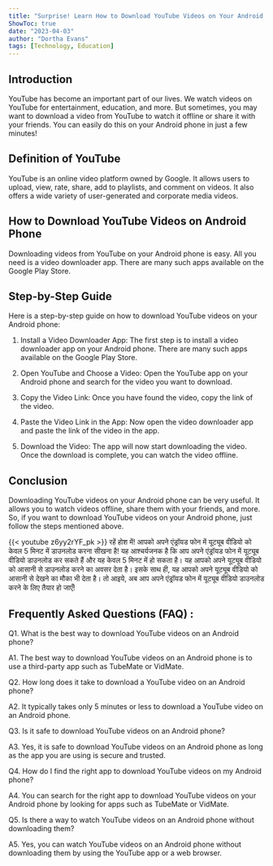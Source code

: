 ```yaml
---
title: "Surprise! Learn How to Download YouTube Videos on Your Android Phone in Just 5 Minutes - in Hindi!"
ShowToc: true 
date: "2023-04-03"
author: "Dortha Evans" 
tags: [Technology, Education]
---
```

## Introduction

YouTube has become an important part of our lives. We watch videos on YouTube for entertainment, education, and more. But sometimes, you may want to download a video from YouTube to watch it offline or share it with your friends. You can easily do this on your Android phone in just a few minutes! 

## Definition of YouTube 

YouTube is an online video platform owned by Google. It allows users to upload, view, rate, share, add to playlists, and comment on videos. It also offers a wide variety of user-generated and corporate media videos. 

## How to Download YouTube Videos on Android Phone

Downloading videos from YouTube on your Android phone is easy. All you need is a video downloader app. There are many such apps available on the Google Play Store. 

## Step-by-Step Guide

Here is a step-by-step guide on how to download YouTube videos on your Android phone: 

1. Install a Video Downloader App: The first step is to install a video downloader app on your Android phone. There are many such apps available on the Google Play Store. 

2. Open YouTube and Choose a Video: Open the YouTube app on your Android phone and search for the video you want to download. 

3. Copy the Video Link: Once you have found the video, copy the link of the video. 

4. Paste the Video Link in the App: Now open the video downloader app and paste the link of the video in the app. 

5. Download the Video: The app will now start downloading the video. Once the download is complete, you can watch the video offline. 

## Conclusion

Downloading YouTube videos on your Android phone can be very useful. It allows you to watch videos offline, share them with your friends, and more. So, if you want to download YouTube videos on your Android phone, just follow the steps mentioned above.

{{< youtube z6yy2rYF_pk >}} 
रहें होश में! आपको अपने एंड्रॉयड फोन में यूट्यूब वीडियो को केवल 5 मिनट में डाउनलोड करना सीखना है! यह आश्चर्यजनक है कि आप अपने एंड्रॉयड फोन में यूट्यूब वीडियो डाउनलोड कर सकते हैं और यह केवल 5 मिनट में हो सकता है। यह आपको अपने यूट्यूब वीडियो को आसानी से डाउनलोड करने का अवसर देता है। इसके साथ ही, यह आपको अपने यूट्यूब वीडियो को आसानी से देखने का मौका भी देता है। तो आइये, अब आप अपने एंड्रॉयड फोन में यूट्यूब वीडियो डाउनलोड करने के लिए तैयार हो जाएँ!

## Frequently Asked Questions (FAQ) :
Q1. What is the best way to download YouTube videos on an Android phone?

A1. The best way to download YouTube videos on an Android phone is to use a third-party app such as TubeMate or VidMate.

Q2. How long does it take to download a YouTube video on an Android phone?

A2. It typically takes only 5 minutes or less to download a YouTube video on an Android phone.

Q3. Is it safe to download YouTube videos on an Android phone?

A3. Yes, it is safe to download YouTube videos on an Android phone as long as the app you are using is secure and trusted.

Q4. How do I find the right app to download YouTube videos on my Android phone?

A4. You can search for the right app to download YouTube videos on your Android phone by looking for apps such as TubeMate or VidMate.

Q5. Is there a way to watch YouTube videos on an Android phone without downloading them?

A5. Yes, you can watch YouTube videos on an Android phone without downloading them by using the YouTube app or a web browser.


